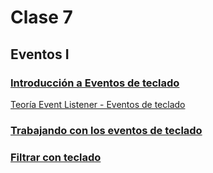 # Clase 7

## Eventos I

### [Introducción a Eventos de teclado](./Introducción%20a%20Eventos%20de%20teclado.pdf)

[Teoría Event Listener - Eventos de teclado](./JS_%20Eventos%20-%20parte%201.pdf)

### [Trabajando con los eventos de teclado](./Trabajando%20con%20los%20eventos%20de%20teclado.pdf)

### [Filtrar con teclado](./Filtrar%20con%20teclado.pdf)
